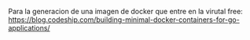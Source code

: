 Para la generacion de una imagen de docker que entre en la virutal free:
https://blog.codeship.com/building-minimal-docker-containers-for-go-applications/